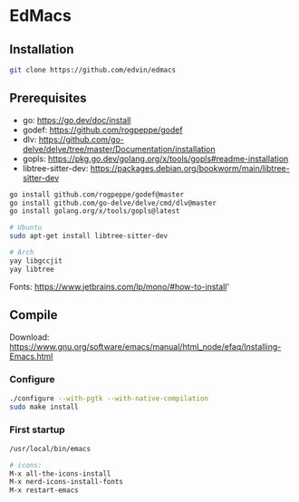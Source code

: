 # EdMacs

## Installation

```bash
git clone https://github.com/edvin/edmacs
```

## Prerequisites

- go: https://go.dev/doc/install
- godef: https://github.com/rogpeppe/godef
- dlv: https://github.com/go-delve/delve/tree/master/Documentation/installation
- gopls: https://pkg.go.dev/golang.org/x/tools/gopls#readme-installation
- libtree-sitter-dev: https://packages.debian.org/bookworm/main/libtree-sitter-dev

```bash
go install github.com/rogpeppe/godef@master
go install github.com/go-delve/delve/cmd/dlv@master
go install golang.org/x/tools/gopls@latest

# Ubuntu
sudo apt-get install libtree-sitter-dev

# Arch
yay libgccjit
yay libtree
```

Fonts: https://www.jetbrains.com/lp/mono/#how-to-install'

## Compile

Download: https://www.gnu.org/software/emacs/manual/html_node/efaq/Installing-Emacs.html

### Configure

```bash
./configure --with-pgtk --with-native-compilation
sudo make install
```

### First startup

```bash
/usr/local/bin/emacs

# icons:
M-x all-the-icons-install
M-x nerd-icons-install-fonts
M-x restart-emacs
```
